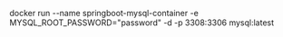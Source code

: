 docker run --name springboot-mysql-container -e MYSQL_ROOT_PASSWORD="password" -d -p 3308:3306 mysql:latest
